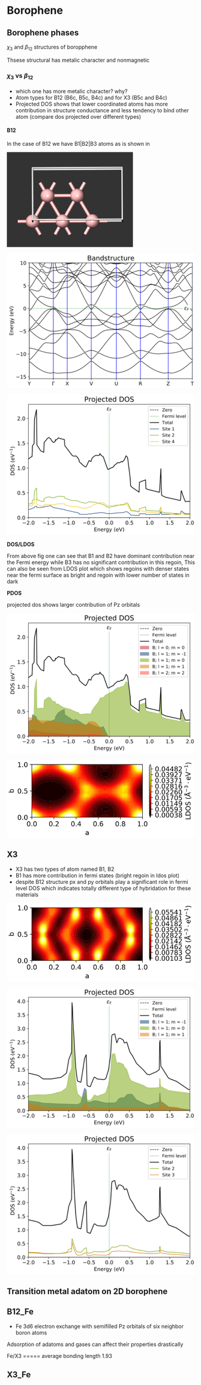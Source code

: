 # Borophene	





## Borophene phases



$\chi_3$ and $\beta_12$ structures of boropphene



Thsese structural has metalic character and nonmagnetic



### $\chi_3$ vs $\beta_12$ 

#### 

- which one has more metalic character? why?
- Atom types for B12 (B6c, B5c, B4c)  and for X3 (B5c and B4c)
- Projected DOS shows that lower coordinated atoms has more contribution in structure conductance and less tendency to bind other atom (compare dos projected over different types)

#### B12

In the case of B12 we have B1|B2|B3 atoms as is shown in 

![image](./figures/b12/image.png)







![b12_band](./figures/b12/b12_band.svg)

![b12_dos_atomlabels](./figures/b12/b12_dos_atomlabels.svg)

**DOS/LDOS**

From above fig one can see that B1 and B2 have dominant contribution near the Fermi energy while B3 has no significant contribution in this regoin, This can also be seen from LDOS plot which shows regoins with denser states near the fermi surface as bright and regoin with lower number of states in dark



**PDOS**

projected dos shows larger contribution of Pz orbitals



![b12_dos_orbitals](./figures/b12/b12_dos_orbitals.svg)

![b12_ldos_0.0](./figures/b12/b12_ldos_0.0.svg)



## X3

- X3 has two types of atom named B1, B2
- B1 has more contribution in fermi states (bright regoin in ldos plot)
- despite B12 structure px and py orbitals play a significant role in fermi level DOS which indicates totally different type of hybridation for these materials 





![x3_ldos_0](./figures/X3/x3_ldos_0.svg)

![x3_pdos_orbitals](./figures/X3/x3_pdos_orbitals.svg)

![x3_site_dos](./figures/X3/x3_site_dos.svg)









## Transition metal adatom on 2D borophene



## B12_Fe



- Fe 3d6 electron exchange with semifilled Pz orbitals of six neighbor boron atoms



Adsorption of adatoms and gases can affect their properties drastically

Fe/X3   =====    average bonding length 1.93



## X3_Fe











